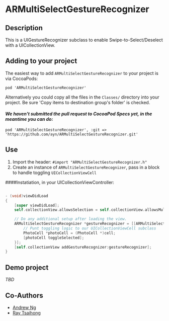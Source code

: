 # ARMultiSelectGestureRecognizer

## Description

This is a UIGestureRecognizer subclass to enable Swipe-to-Select/Deselect with a UICollectionView.

## Adding to your project


The easiest way to add `ARMultiSelectGestureRecognizer` to your project is via CocoaPods:

`pod 'ARMultiSelectGestureRecognizer'`

Alternatively you could copy all the files in the `Classes/` directory into your project. Be sure 'Copy items to destination group's folder' is checked.

#### _We haven't submitted the pull request to CocoaPod Specs yet, in the meantime you can do:_

`pod 'ARMultiSelectGestureRecognizer', :git => 'https://github.com/ayn/ARMultiSelectGestureRecognizer.git'`

## Use

1. Import the header: `#import "ARMultiSelectGestureRecognizer.h"`
2. Create an instance of `ARMultiSelectGestureRecognizer`, pass in a block to handle toggling `UICollectionViewCell`

####Instatiation, in your UICollectionViewController:
```` objective-c

- (void)viewDidLoad
{
    [super viewDidLoad];
    self.collectionView.allowsSelection = self.collectionView.allowsMultipleSelection = YES;

    // Do any additional setup after loading the view.
    ARMultiSelectGestureRecognizer *gestureRecognizer = [[ARMultiSelectGestureRecognizer alloc] initWithTarget:self action:@selector(handleGesture:) toggleSelectedHandler:^(UICollectionViewCell *cell) {
        // Punt toggling logic to our UICollectionViewCell subclass
        PhotoCell *photoCell = (PhotoCell *)cell;
        [photoCell toggleSelected];
    }];
    [self.collectionView addGestureRecognizer:gestureRecognizer];
}
````

## Demo project

_TBD_

## Co-Authors

- [Andrew Ng](http://github.com/ayn)
- [Ray Tsaihong](http://github.com/rmundo)

